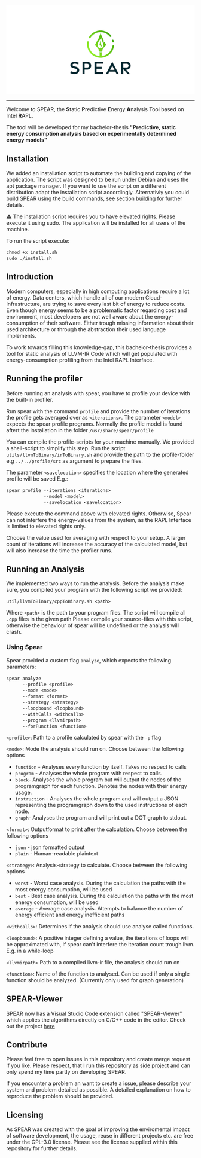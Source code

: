 
<p align="center">
  <img src="./misc/logo.png">
</p>

---


Welcome to SPEAR, the 
**S**tatic **P**redictive **E**nergy **A**nalysis Tool based on Intel **R**APL.

The tool will be developed for my bachelor-thesis
**"Predictive, static energy consumption analysis based on experimentally determined energy models"**


## Installation

We added an installation script to automate the building and copying of the application. The script was designed to be run under Debian and uses the apt package manager.
If you want to use the script on a different distribution adapt the installation script accordingly. Alternativly you could build SPEAR using the build commands, see section [building](#building) for further details.

⚠️ The installation script requires you to have elevated rights. Please execute it using sudo. The application will be installed for all users of the machine.

To run the script execute:
```
chmod +x install.sh
sudo ./install.sh
```



## Introduction

Modern computers, especially in high computing applications require a lot of energy.
Data centers, which handle all of our modern Cloud-Infrastructure, are trying to save every last bit of energy to reduce costs.
Even though energy seems to be a problematic factor regarding cost and environment, most
developers are not well aware about the energy-consumption of their software. Either trough missing information about their
used architecture or through the abstraction their used language implements.

To work towards filling this knowledge-gap, this bachelor-thesis provides a tool
for static analysis of LLVM-IR Code which will get populated with energy-consumption profiling
from the Intel RAPL Interface.

## Running the profiler

Before running an analysis with spear, you have to profile your device with the built-in profiler.

Run spear with the command `profile` and provide the number of iterations the profile gets averaged over as `<iterations>`.
The parameter `<model>` expects the spear profile programs.
Normally the profile model is found aftert the installation in the folder `/usr/share/spear/profile`

You can compile the profile-scripts for your machine manually. We provided a shell-script to simplify this step.
Run the script `utils/llvmToBinary/irToBinary.sh` and provide the path to the profile-folder e.g `../../profile/src`
as argument to prepare the files. 

The parameter `<savelocation>` specifies the location where the generated profile will be saved
E.g.:

```
spear profile --iterations <iterations>
              --model <model>
              --savelocation <savelocation>
```
Please execute the command above with elevated rights. Otherwise, Spear can not interfere the energy-values from the system,
as the RAPL Interface is limited to elevated rights only.

Choose the value used for averaging with respect to your setup.
A larger count of iterations will increase the accuracy of the calculated model, but will also increase the time the profiler runs.

## Running an Analysis

We implemented two ways to run the analysis. Before the analysis make sure, you compiled your program with the following
script we provided:

```
util/llvmToBinary/cppToBinary.sh <path>
```

Where `<path>` is the path to your program files. The script will compile all `.cpp` files in the given path
Please compile your source-files with this script,
otherwise the behaviour of spear will be undefined or the analysis will crash.

### Using Spear

Spear provided a custom flag `analyze`, which expects the following parameters:

```
spear analyze
      --profile <profile> 
      --mode <mode> 
      --format <format> 
      --strategy <strategy> 
      --loopbound <loopbound> 
      --withCalls <withcalls>
      --program <llvmirpath>
      --forFunction <function>
```

`<profile>`: Path to a profile calculated by spear with the `-p` flag

`<mode>`: Mode the analysis should run on. Choose between the following options
- `function` - Analyses every function by itself. Takes no respect to calls
- `program` - Analyses the whole program with respect to calls.
- `block`- Analyses the whole program but will output the nodes of the programgraph for each function. Denotes the nodes with their energy usage.
- `instruction` - Analyses the whole program and will output a JSON representing the programgraph down to the used instructions of each node.
- `graph`- Analyses the program and will print out a DOT graph to stdout.

`<format>`: Outputformat to print after the calculation. Choose between the following options
- `json` - json formatted output
- `plain` - Human-readable plaintext

`<strategy>`: Analysis-strategy to calculate. Choose between the following options
- `worst` - Worst case analysis. During the calculation the paths with the most energy consumption, will be used
- `best` - Best case analysis. During the calculation the paths with the most energy consumption, will be used
- `average` - Average case analysis. Attempts to balance the number of energy efficient and energy inefficient paths

`<withcalls>`: Determines if the analysis should use analyse called functions.

`<loopbound>`: A positive integer defining a value, the iterations of loops will be approximated with, if spear can't interfere the iteration count trough llvm. E.g. in a while-loop

`<llvmirpath>` Path to a compiled llvm-ir file, the analysis should run on

`<function>`: Name of the function to analysed. Can be used if only a single function should be analyzed. (Currently only used for graph generation)

## SPEAR-Viewer

SPEAR now has a Visual Studio Code extension called "SPEAR-Viewer" which applies the algorithms directly on C/C++ code in the editor.
Check out the project [here](https://github.com/printerboi/spear-viewer)


## Contribute

Please feel free to open issues in this repository and create merge request if you like. Please respect, that I run this repository as side project and can only spend my time partly on developing SPEAR.

If you encounter a problem an want to create a issue, please describe your system and problem detailed as possible. A detailed explanation on how to reproduce the problem should be provided.

## Licensing

As SPEAR was created with the goal of improving the enviromental impact of software development, the usage, reuse in different projects etc. are free under the GPL-3.0 license. Please see the license supplied within this repository for further details.